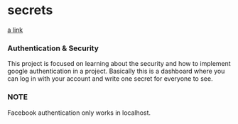 # secrets
[a link](https://radiant-anchorage-92894.herokuapp.com/)

### Authentication & Security
This project is focused on learning about the security and how to implement google authentication in a project. Basically this is a dashboard where you can log in with your account and write one secret for everyone to see.

### NOTE
Facebook authentication only works in localhost.
